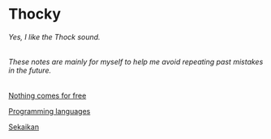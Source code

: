 # Thocky
###### Yes, I like the Thock sound.

###### These notes are mainly for myself to help me avoid repeating past mistakes in the future.

[Nothing comes for free](nothing-comes-for-free.md)

[Programming languages](prog-langs.md)

[Sekaikan](sekaikan.md)



